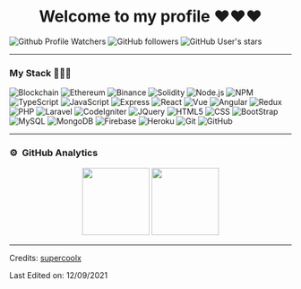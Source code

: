<h1 align="center">Welcome to my profile ❤️❤️❤️</h1>

![Github Profile Watchers](https://komarev.com/ghpvc/?username=supercoolx&label=Profile%20views&color=0e75b6&style=flat)
![GitHub followers](https://img.shields.io/github/followers/supercoolx)
![GitHub User's stars](https://img.shields.io/github/stars/supercoolx)

---

### My Stack 💪💪💪

![Blockchain](https://img.shields.io/badge/-Blockchain-333333?style=flat&logo=bitcoin)
![Ethereum](https://img.shields.io/badge/-Ethereum-333333?style=flat&logo=ethereum)
![Binance](https://img.shields.io/badge/-Binance-333333?style=flat&logo=binance)
![Solidity](https://img.shields.io/badge/-Solidity-333333?style=flat&logo=solidity&logoColor=228475)
![Node.js](https://img.shields.io/badge/-Node.js-333333?style=flat&logo=node.js)
![NPM](https://img.shields.io/badge/-NPM-333333?style=flat&logo=npm)
![TypeScript](https://img.shields.io/badge/-TypeScript-333333?style=flat&logo=typescript)
![JavaScript](https://img.shields.io/badge/-JavaScript-333333?style=flat&logo=javascript)
![Express](https://img.shields.io/badge/-Express-333333?style=flat&logo=express)
![React](https://img.shields.io/badge/-React-333333?style=flat&logo=react)
![Vue](https://img.shields.io/badge/-Vue-333333?style=flat&logo=v)
![Angular](https://img.shields.io/badge/-Angular-333333?style=flat&logo=angular)
![Redux](https://img.shields.io/badge/-Redux-333333?style=flat&logo=redux)
![PHP](https://img.shields.io/badge/-PHP-333333?style=flat&logo=PHP)
![Laravel](https://img.shields.io/badge/-Laravel-333333?style=flat&logo=Laravel)
![CodeIgniter](https://img.shields.io/badge/-CodeIgniter-333333?style=flat&logo=CodeIgniter)
![JQuery](https://img.shields.io/badge/-JQuery-333333?style=flat&logo=jquery)
![HTML5](https://img.shields.io/badge/-HTML5-333333?style=flat&logo=HTML5)
![CSS](https://img.shields.io/badge/-CSS-333333?style=flat&logo=CSS3&logoColor=1572B6)
![BootStrap](https://img.shields.io/badge/-BootStrap-333333?style=flat&logo=bootstrap&logoColor=1572B6)
![MySQL](https://img.shields.io/badge/-MySQL-333333?style=flat&logo=mysql)
![MongoDB](https://img.shields.io/badge/-MongoDB-333333?style=flat&logo=mongodb)
![Firebase](https://img.shields.io/badge/-Firebase-333333?style=flat&logo=firebase)
![Heroku](https://img.shields.io/badge/-Heroku-333333?style=flat&logo=heroku)
![Git](https://img.shields.io/badge/-Git-333333?style=flat&logo=git)
![GitHub](https://img.shields.io/badge/-GitHub-333333?style=flat&logo=github)

---
### ⚙️ &nbsp;GitHub Analytics

<p align="center">
  <img src="https://github-readme-stats-eight-theta.vercel.app/api?username=supercoolx&show_icons=true&theme=algolia&include_all_commits=true&count_private=true" height="120px"/>
  <img src="https://github-readme-stats-eight-theta.vercel.app/api/top-langs/?username=supercoolx&layout=compact&langs_count=6&theme=algolia" height="120px"/>
</p>

----
Credits: [supercoolx](https://github.com/supercoolx)

Last Edited on: 12/09/2021 
